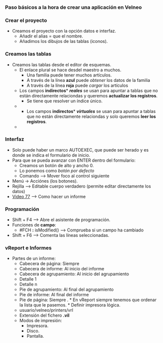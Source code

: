 


### Paso básicos a la hora de crear una aplicación en Velneo
### Crear el proyecto
* Creamos el proyecto con la opción datos e interfaz.
  * Añadir el alias = que el nombre.
  * Añadimos los dibujos de las tablas (iconos).
 
### Creamos las tablas
* Creamos las tablas desde el editor de esquemas.
  *  El enlace plural se hace desdel maestro a muchos.
     * Una familia puede tener muchos artículos.
     * A través de la línea **azul** puede *obtener* los datos de la familia
     *  A través de la línea **roja** puede *cargar* los artículos
   * Los campos **indirectos*** ***reales*** se usan para apuntar a tablas que no están directamente relaciondas y queremos **actualizar los registros**.
     * Se tiene que resolver un índice único.  
   * * Los campos **indirectos*** ***virtuales*** se usan para apuntar a tablas que no están directamente relaciondas y solo queremos **leer los registros**. 
   * 
### Interfaz
* Solo puede haber un marco AUTOEXEC, que puede ser herado y es donde se indica el formulario de inicio.
* Para que se pueda avanzar con ENTER dentro del formulario:
   *  Creamos un botón de alto y ancho 0.
   *  Lo ponemos como *botón por defecto*
   *  Comando --> Mover foco al control siguiente
 * Menú -> Acciónes (los botones).  
 * Rejilla --> Editable cuerpo verdadero (permite editar directamente los datos)
 * [Video 77](https://www.youtube.com/watch?v=-1NGm5foTdo&list=PL-bVpgNOlmioFuAHHTmRlXX2dlof9w_tY&index=77) --> Como hacer un informe 
   
### Programación 
   * Shift + F4 --> Abre el asistente de programación.
   * Funciones de **campo**:
     *  #FCH **:** isModified() --> Comprueba si un campo ha cambiado
   * Shift + F6 --> Comenta las líneas seleccionadas.
   
### vReport e Informes
   * Partes de un informe:
     *  Cabecera de página: Siempre
     *  Cabecera de informe: Al inicio del informe
     *  Cabecera de agrupamiento: Al inicio del agrupamiento
	 * Detalle 1
	 * Detalle n
      * Pie de agrupamiento: Al final del agrupamiento
      * Pie de informe: Al final del informe
      * Pie de página: Siempre .
    * En vReport siempre tenemos que ordenar la lista que le pasemos. 
    * Definir impresora lógica.
      *  usuario/velneo/printers/vrl
        * Extensión del fichero **.vil**
     *  Modos de impresión:
        * Impresora.
        * Disco.
        * Pantalla. 

<!--stackedit_data:
eyJoaXN0b3J5IjpbLTE1MTE0Nzg3MjMsLTI4ODE3NjA1MywtNz
g0ODM2MzIsMTUwODg0MTE4NCw5NDYwMjUyODMsLTE3NzU0OTg4
MzgsLTk4MjIwNDI4NiwtMjI2OTgwNTM1LDkzMTA3NzE3Nyw1NT
cyMTA0MzQsMTgyMjA2NzM1NSwxOTUyNzE4Nzk2LC0xMTIzNDQz
OTU0LDU2ODk3MzA4OCw4MzAxMTkzMTgsMTQ4MDQ4MzE4Niw0MD
U4NDA3ODYsMTEyNzk1NjgzMl19
-->